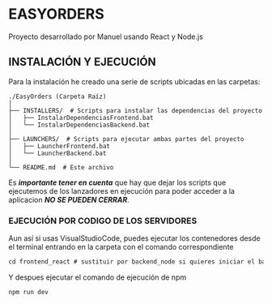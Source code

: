 # EASYORDERS
Proyecto desarrollado por Manuel usando React y Node.js  

## INSTALACIÓN Y EJECUCIÓN
Para la instalación he creado una serie de scripts ubicadas en las carpetas:   


```
./EasyOrders (Carpeta Raíz)  
│  
├── INSTALLERS/  # Scripts para instalar las dependencias del proyecto   
│   ├── InstalarDependenciasFrontend.bat  
│   └── InstalarDependenciasBackend.bat  
│  
├── LAUNCHERS/  # Scripts para ejecutar ambas partes del proyecto   
│   ├── LauncherFrontend.bat  
│   └── LauncherBackend.bat  
│  
└── README.md  # Este archivo  
```

  
Es ***importante tener en cuenta*** que hay que dejar los scripts que ejecutemos de los lanzadores en ejecución para poder acceder a la aplicacion ***NO SE PUEDEN CERRAR***. 

### EJECUCIÓN POR CODIGO DE LOS SERVIDORES

Aun así si usas VisualStudioCode, puedes ejecutar los contenedores desde el terminal entrando en la carpeta con el comando correspondiente

```markdown
cd frontend_react # sustituir por backend_node si quieres iniciar el backend
```

Y despues ejecutar el comando de ejecución de npm

```markdown
npm run dev
```
